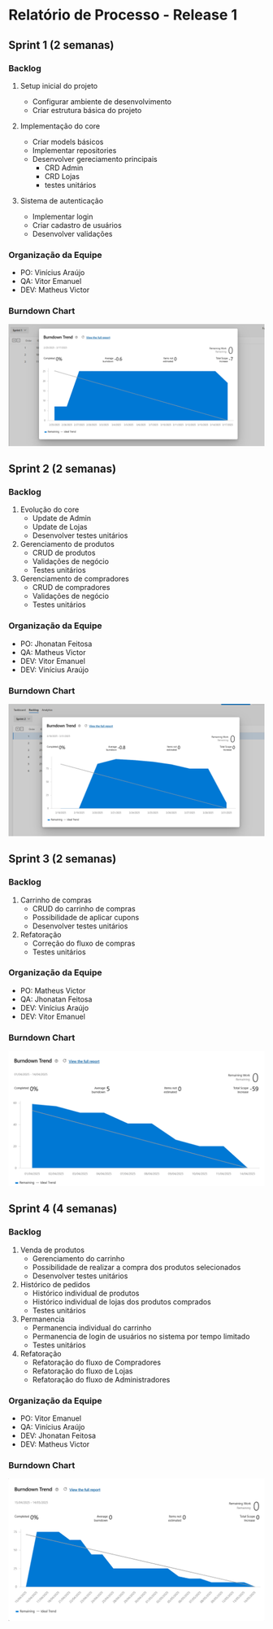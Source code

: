 
# Relatório de Processo - Release 1

## Sprint 1 (2 semanas)

### Backlog
1. Setup inicial do projeto
   - Configurar ambiente de desenvolvimento
   - Criar estrutura básica do projeto

2. Implementação do core
   - Criar models básicos
   - Implementar repositories
   - Desenvolver gereciamento principais
     - CRD Admin
     - CRD Lojas
     - testes unitários
3. Sistema de autenticação
    - Implementar login
    - Criar cadastro de usuários
    - Desenvolver validações

### Organização da Equipe
- PO: Vinícius Araújo
- QA: Vitor Emanuel
- DEV: Matheus Victor

### Burndown Chart
![img.png](burndown-sp1.png)

## Sprint 2 (2 semanas)

### Backlog

1. Evolução do core
   - Update de Admin
   - Update de Lojas
   - Desenvolver testes unitários
2. Gerenciamento de produtos
   - CRUD de produtos
   - Validações de negócio
   - Testes unitários 
2. Gerenciamento de compradores
   - CRUD de compradores
   - Validações de negócio
   - Testes unitários

### Organização da Equipe
- PO: Jhonatan Feitosa
- QA: Matheus Victor
- DEV: Vitor Emanuel
- DEV: Vinícius Araújo

### Burndown Chart
![img.png](burndown-sp2.png)

## Sprint 3 (2 semanas)

### Backlog

1. Carrinho de compras
   - CRUD do carrinho de compras
   - Possibilidade de aplicar cupons
   - Desenvolver testes unitários
2. Refatoração
   - Correção do fluxo de compras
   - Testes unitários

### Organização da Equipe
- PO: Matheus Victor
- QA: Jhonatan Feitosa
- DEV: Vinícius Araújo
- DEV: Vitor Emanuel

### Burndown Chart
![img.png](burndown-sp3.png)

## Sprint 4 (4 semanas)

### Backlog

1. Venda de produtos
   - Gerenciamento do carrinho
   - Possibilidade de realizar a compra dos produtos selecionados
   - Desenvolver testes unitários
2. Histórico de pedidos
   - Histórico individual de produtos
   - Histórico individual de lojas dos produtos comprados
   - Testes unitários
3. Permanencia
   - Permanencia individual do carrinho
   - Permanencia de login de usuários no sistema por tempo limitado
   - Testes unitários
4. Refatoração
   - Refatoração do fluxo de Compradores
   - Refatoração do fluxo de Lojas
   - Refatoração do fluxo de Administradores

### Organização da Equipe
- PO: Vitor Emanuel
- QA: Vinícius Araújo 
- DEV: Jhonatan Feitosa
- DEV: Matheus Victor

### Burndown Chart
![img.png](burndown-sp4.png)